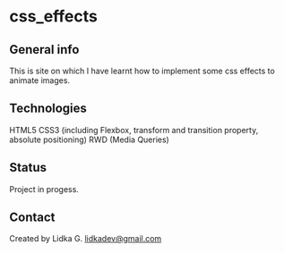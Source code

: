# css_effects

## General info
This is site on which I have learnt how to implement some css effects to animate images.

## Technologies
HTML5
CSS3 (including Flexbox, transform and transition property, absolute positioning)
RWD (Media Queries)

## Status
Project in progess.

## Contact
Created by Lidka G. lidkadev@gmail.com
